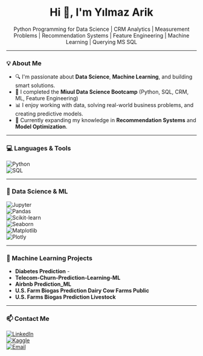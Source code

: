 <h1 align="center">Hi 👋, I'm Yılmaz Arik</h1>

<p align="center">
  Python Programming for Data Science | CRM Analytics | Measurement Problems | Recommendation Systems | Feature Engineering | Machine Learning | Querying MS SQL 
</p>

------------------------------------------------------------------------------------------------------------------------------------------------------------------------------------------

### 💡 About Me

- 🔍 I'm passionate about **Data Science**, **Machine Learning**, and building smart solutions.  
- 💼 I completed the **Miuul Data Science Bootcamp** (Python, SQL, CRM, ML, Feature Engineering)  
- 📊 I enjoy working with data, solving real-world business problems, and creating predictive models.  
- 🌱 Currently expanding my knowledge in **Recommendation Systems** and **Model Optimization**.

------------------------------------------------------------------------------------------------------------------------------------------------------------------------------------------

### 💻 Languages & Tools

![Python](https://img.shields.io/badge/-Python-333?style=for-the-badge&logo=python&logoColor=white)  
![SQL](https://img.shields.io/badge/-SQL-333?style=for-the-badge&logo=mysql&logoColor=white)

------------------------------------------------------------------------------------------------------------------------------------------------------------------------------------------

### 🤖 Data Science & ML

![Jupyter](https://img.shields.io/badge/-Jupyter-333?style=for-the-badge&logo=jupyter&logoColor=white)  
![Pandas](https://img.shields.io/badge/-Pandas-333?style=for-the-badge&logo=pandas&logoColor=white)  
![Scikit-learn](https://img.shields.io/badge/-Scikit--learn-333?style=for-the-badge&logo=scikit-learn&logoColor=white)  
![Seaborn](https://img.shields.io/badge/-Seaborn-333?style=for-the-badge&logo=seaborn&logoColor=orange)  
![Matplotlib](https://img.shields.io/badge/-Matplotlib-333?style=for-the-badge&logo=matplotlib&logoColor=white)  
![Plotly](https://img.shields.io/badge/-Plotly-333?style=for-the-badge&logo=plotly&logoColor=white)

---

### 🤖 Machine Learning Projects

- **Diabetes Prediction** -   
- **Telecom-Churn-Prediction-Learning-ML**  
- **Airbnb Prediction_ML**  
- **U.S. Farm Biogas Prediction Dairy Cow Farms Public**
- **U.S. Farms Biogas Prediction Livestock**

------------------------------------------------------------------------------------------------------------------------------------------------------------------------------------------

### 📫 Contact Me

[![LinkedIn](https://img.shields.io/badge/-LinkedIn-0077B5?style=for-the-badge&logo=linkedin&logoColor=white)](https://www.linkedin.com/in/yilmazarik2211/)  
[![Kaggle](https://img.shields.io/badge/-Kaggle-20BEFF?style=for-the-badge&logo=kaggle&logoColor=white)](https://kaggle.com/yilmazarik)  
[![Email](https://img.shields.io/badge/-Email-D14836?style=for-the-badge&logo=gmail&logoColor=white)](mailto:ymzark@gmail.com)
